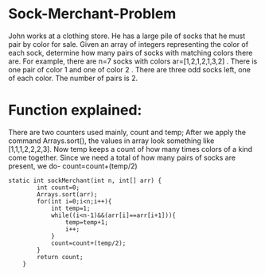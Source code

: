 # Sock-Merchant-Problem
John works at a clothing store. He has a large pile of socks that he must pair by color for sale. Given an array of integers representing the color of each sock, determine how many pairs of socks with matching colors there are.  For example, there are n=7 socks with colors ar=[1,2,1,2,1,3,2] . There is one pair of color 1  and one of color 2 . There are three odd socks left, one of each color. The number of pairs is 2.


# Function explained:
There are two counters used mainly, count and temp; After we apply the command Arrays.sort(), the values in array look something like [1,1,1,2,2,2,3]. Now temp keeps a count of how many times colors of a kind come together. 
Since we need a total of how many pairs of socks are present, we do- count=count+(temp/2)
```
static int sockMerchant(int n, int[] arr) {
        int count=0;
        Arrays.sort(arr);
        for(int i=0;i<n;i++){
            int temp=1;
            while((i<n-1)&&(arr[i]==arr[i+1])){
                temp=temp+1; 
                i++;             
            }
            count=count+(temp/2);
        }
        return count;
    }
```
